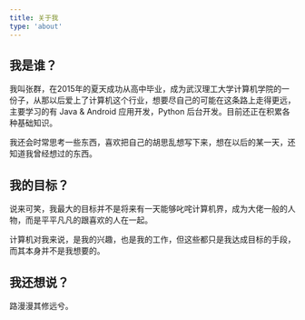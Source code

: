 ```yaml
---
title: 关于我
type: 'about'
---
```


## 我是谁？

我叫张群，在2015年的夏天成功从高中毕业，成为武汉理工大学计算机学院的一份子，从那以后爱上了计算机这个行业，想要尽自己的可能在这条路上走得更远，主要学习的有 Java & Android 应用开发，Python 后台开发。目前还正在积累各种基础知识。

我还会时常思考一些东西，喜欢把自己的胡思乱想写下来，想在以后的某一天，还知道我曾经想过的东西。

## 我的目标？

说来可笑，我最大的目标并不是将来有一天能够叱咤计算机界，成为大佬一般的人物，而是平平凡凡的跟喜欢的人在一起。

计算机对我来说，是我的兴趣，也是我的工作，但这些都只是我达成目标的手段，而其本身并不是我想要的。

## 我还想说？

路漫漫其修远兮。